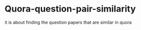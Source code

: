 # Quora-question-pair-similarity
 it is about finding the question papers that are similar in quora

